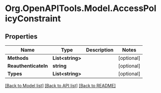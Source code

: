 # Org.OpenAPITools.Model.AccessPolicyConstraint

## Properties

Name | Type | Description | Notes
------------ | ------------- | ------------- | -------------
**Methods** | **List&lt;string&gt;** |  | [optional] 
**ReauthenticateIn** | **string** |  | [optional] 
**Types** | **List&lt;string&gt;** |  | [optional] 

[[Back to Model list]](../README.md#documentation-for-models) [[Back to API list]](../README.md#documentation-for-api-endpoints) [[Back to README]](../README.md)

